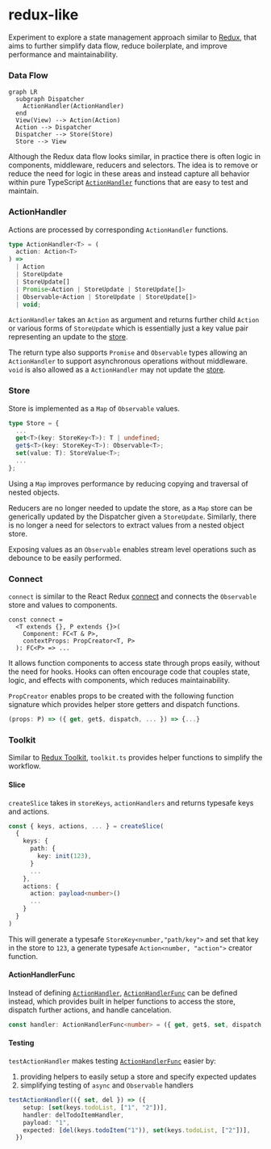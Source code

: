 # redux-like

Experiment to explore a state management approach similar to [Redux](https://redux.js.org/), that aims to further simplify data flow, reduce boilerplate, and improve performance and maintainability.

### Data Flow

```mermaid
graph LR
  subgraph Dispatcher
    ActionHandler(ActionHandler)
  end
  View(View) --> Action(Action)
  Action --> Dispatcher
  Dispatcher --> Store(Store)
  Store --> View
```

Although the Redux data flow looks similar, in practice there is often logic in components, middleware, reducers and selectors. The idea is to remove or reduce the need for logic in these areas and instead capture all behavior within pure TypeScript [`ActionHandler`](#actionhandler) functions that are easy to test and maintain.

### ActionHandler

Actions are processed by corresponding `ActionHandler` functions.

```ts
type ActionHandler<T> = (
  action: Action<T>
) =>
  | Action
  | StoreUpdate
  | StoreUpdate[]
  | Promise<Action | StoreUpdate | StoreUpdate[]>
  | Observable<Action | StoreUpdate | StoreUpdate[]>
  | void;
```

`ActionHandler` takes an `Action` as argument and returns further child `Action` or various forms of `StoreUpdate` which is essentially just a key value pair representing an update to the [store](#store).

The return type also supports `Promise` and `Observable` types allowing an `ActionHandler` to support asynchronous operations without middleware. `void` is also allowed as a `ActionHandler` may not update the [store](#store).

### Store

Store is implemented as a `Map` of `Observable` values.

```ts
type Store = {
  ...
  get<T>(key: StoreKey<T>): T | undefined;
  get$<T>(key: StoreKey<T>): Observable<T>;
  set(value: T): StoreValue<T>;
  ...
};
```

Using a `Map` improves performance by reducing copying and traversal of nested objects.

Reducers are no longer needed to update the store, as a `Map` store can be generically updated by the Dispatcher given a `StoreUpdate`. Similarly, there is no longer a need for selectors to extract values from a nested object store.

Exposing values as an `Observable` enables stream level operations such as debounce to be easily performed.

### Connect

`connect` is similar to the React Redux [connect](https://react-redux.js.org/api/connect) and connects the `Observable` store and values to components.

```tsx
const connect =
  <T extends {}, P extends {}>(
    Component: FC<T & P>,
    contextProps: PropCreator<T, P>
  ): FC<P> => ...
```

It allows function components to access state through props easily, without the need for hooks. Hooks can often encourage code that couples state, logic, and effects with components, which reduces maintainability.

`PropCreator` enables props to be created with the following function signature which provides helper store getters and dispatch functions.

```ts
(props: P) => ({ get, get$, dispatch, ... }) => {...}
```

### Toolkit

Similar to [Redux Toolkit](https://redux-toolkit.js.org/), `toolkit.ts` provides helper functions to simplify the workflow.

#### Slice

`createSlice` takes in `storeKeys`, `actionHandlers` and returns typesafe keys and actions.

```ts
const { keys, actions, ... } = createSlice(
  {
    keys: {
      path: {
        key: init(123),
      }
      ...
    },
    actions: {
      action: payload<number>()
      ...
    }
  }
)
```

This will generate a typesafe `StoreKey<number,"path/key">` and set that key in the store to `123`, a generate typesafe `Action<number, "action">` creator function.

#### ActionHandlerFunc

Instead of defining [`ActionHandler`](#actionhandler), [`ActionHandlerFunc`](#actionhandlerfunc) can be defined instead, which provides built in helper functions to access the store, dispatch further actions, and handle cancelation.

```ts
const handler: ActionHandlerFunc<number> = ({ get, get$, set, dispatch, cancelIfChanged, isCancelled }, payload) => {...}
```

#### Testing

`testActionHandler` makes testing [`ActionHandlerFunc`](#actionhandlerfunc) easier by:

1. providing helpers to easily setup a store and specify expected updates
1. simplifying testing of `async` and `Observable` handlers

```ts
testActionHandler(({ set, del }) => ({
    setup: [set(keys.todoList, ["1", "2"])],
    handler: delTodoItemHandler,
    payload: "1",
    expected: [del(keys.todoItem("1")), set(keys.todoList, ["2"])],
  })
```
